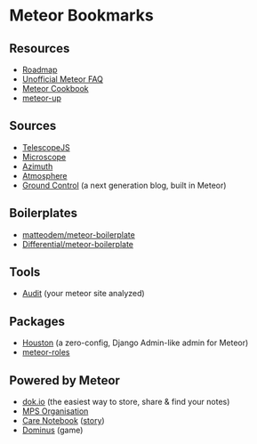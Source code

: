 # Meteor Bookmarks

## Resources

* [Roadmap](https://trello.com/b/hjBDflxp/meteor-roadmap)
* [Unofficial Meteor FAQ](https://github.com/oortcloud/unofficial-meteor-faq)
* [Meteor Cookbook](https://github.com/awatson1978/meteor-cookbook)
* [meteor-up](https://github.com/arunoda/meteor-up)

## Sources

* [TelescopeJS](https://github.com/TelescopeJS/Telescope)
* [Microscope](https://github.com/DiscoverMeteor/Microscope)
* [Azimuth](https://github.com/mcrider/azimuth)
* [Atmosphere](https://github.com/oortcloud/atmosphere)
* [Ground Control](https://github.com/percolatestudio/ground-control) (a next generation blog, built in Meteor)

## Boilerplates

* [matteodem/meteor-boilerplate](https://github.com/matteodem/meteor-boilerplate)
* [Differential/meteor-boilerplate](https://github.com/Differential/meteor-boilerplate)

## Tools

* [Audit](http://audit.meteor.com) (your meteor site analyzed)

## Packages

* [Houston](https://github.com/gterrono/houston) (a zero-config, Django Admin-like admin for Meteor)
* [meteor-roles](https://github.com/alanning/meteor-roles)

## Powered by Meteor

* [dok.io](http://dok.io) (the easiest way to store, share & find your notes)
* [MPS Organisation](http://moto-pyrenees-sport.fr)
* [Care Notebook](https://thecarenotebook.com/) ([story](https://kadira.io/blog/user-stories-chris-doe/))
* [Dominus](http://dominusgame.net/) (game)
